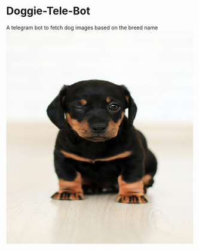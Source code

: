# Doggie-Tele-Bot
A telegram bot to fetch dog images based on the breed name
<img src="https://github.com/stark-03/Doggie-Tele-Bot/blob/main/pexels-punchbrandstock-2023384.jpg" alt="Dog Image" height="570" width="500"/>
